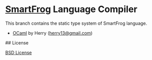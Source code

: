 # [SmartFrog](http://smartfrog.org) Language Compiler

This branch contains the static type system of SmartFrog language.

- [OCaml](ocaml/) by Herry (herry13@gmail.com)

## License

[BSD License](https://raw.githubusercontent.com/herry13/smartfrog-lang/master/LICENSE)
